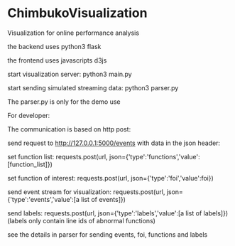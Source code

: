 # ChimbukoVisualization
Visualization for online performance analysis

the backend uses python3 flask

the frontend uses javascripts d3js

start visualization server: python3 main.py

start sending simulated streaming data: python3 parser.py

The parser.py is only for the demo use

For developer: 

The communication is based on http post:

send request to http://127.0.0.1:5000/events with data in the json header:

set function list: requests.post(url, json={'type':'functions','value':[function_list]})

set function of interest: requests.post(url, json={'type':'foi','value':foi})

send event stream for visualization: requests.post(url, json={'type':'events','value':[a list of events]})

send labels: requests.post(url, json={'type':'labels','value':[a list of labels]}) (labels only contain line ids of abnormal functions)

see the details in parser for sending events, foi, functions and labels
